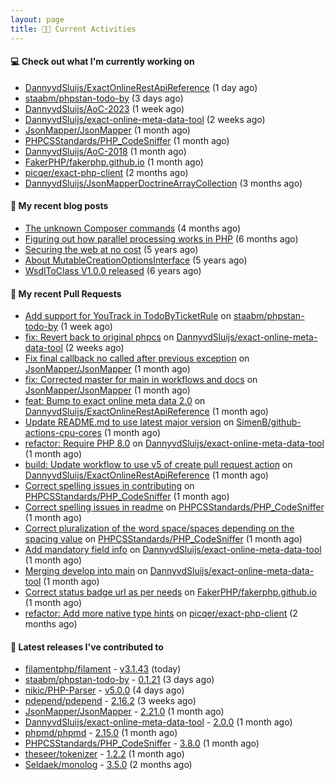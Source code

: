 ```yaml
---
layout: page
title: 👨‍💻 Current Activities
---
```


#### 💻 Check out what I'm currently working on

- [DannyvdSluijs/ExactOnlineRestApiReference](https://github.com/DannyvdSluijs/ExactOnlineRestApiReference) (1 day ago)
- [staabm/phpstan-todo-by](https://github.com/staabm/phpstan-todo-by) (3 days ago)
- [DannyvdSluijs/AoC-2023](https://github.com/DannyvdSluijs/AoC-2023) (1 week ago)
- [DannyvdSluijs/exact-online-meta-data-tool](https://github.com/DannyvdSluijs/exact-online-meta-data-tool) (2 weeks ago)
- [JsonMapper/JsonMapper](https://github.com/JsonMapper/JsonMapper) (1 month ago)
- [PHPCSStandards/PHP_CodeSniffer](https://github.com/PHPCSStandards/PHP_CodeSniffer) (1 month ago)
- [DannyvdSluijs/AoC-2018](https://github.com/DannyvdSluijs/AoC-2018) (1 month ago)
- [FakerPHP/fakerphp.github.io](https://github.com/FakerPHP/fakerphp.github.io) (1 month ago)
- [picqer/exact-php-client](https://github.com/picqer/exact-php-client) (2 months ago)
- [DannyvdSluijs/JsonMapperDoctrineArrayCollection](https://github.com/DannyvdSluijs/JsonMapperDoctrineArrayCollection) (3 months ago)


#### 📜 My recent blog posts

- [The unknown Composer commands](/2023/08/25/the-unknown-composer-commands.html) (4 months ago)
- [Figuring out how parallel processing works in PHP](/2023/06/21/figuring-out-how-parallel-processing-works-in-php.html) (6 months ago)
- [Securing the web at no cost](/2019/02/04/securing-the-web-at-no-cost.html) (5 years ago)
- [About MutableCreationOptionsInterface](/2018/10/15/about-mutable-creation-options-interface.html) (5 years ago)
- [WsdlToClass V1.0.0 released](/2018/01/11/wsdl-to-class-v1-0-0.html) (6 years ago)

#### 🔨 My recent Pull Requests

- [Add support for YouTrack in TodoByTicketRule](https://github.com/staabm/phpstan-todo-by/pull/51) on [staabm/phpstan-todo-by](https://github.com/staabm/phpstan-todo-by) (1 week ago)
- [fix: Revert back to original phpcs](https://github.com/DannyvdSluijs/exact-online-meta-data-tool/pull/196) on [DannyvdSluijs/exact-online-meta-data-tool](https://github.com/DannyvdSluijs/exact-online-meta-data-tool) (2 weeks ago)
- [Fix final callback no called after previous exception](https://github.com/JsonMapper/JsonMapper/pull/175) on [JsonMapper/JsonMapper](https://github.com/JsonMapper/JsonMapper) (1 month ago)
- [fix: Corrected master for main in workflows and docs](https://github.com/JsonMapper/JsonMapper/pull/174) on [JsonMapper/JsonMapper](https://github.com/JsonMapper/JsonMapper) (1 month ago)
- [feat: Bump to exact online meta data 2.0](https://github.com/DannyvdSluijs/ExactOnlineRestApiReference/pull/122) on [DannyvdSluijs/ExactOnlineRestApiReference](https://github.com/DannyvdSluijs/ExactOnlineRestApiReference) (1 month ago)
- [Update README.md to use latest major version](https://github.com/SimenB/github-actions-cpu-cores/pull/51) on [SimenB/github-actions-cpu-cores](https://github.com/SimenB/github-actions-cpu-cores) (1 month ago)
- [refactor: Require PHP 8.0](https://github.com/DannyvdSluijs/exact-online-meta-data-tool/pull/194) on [DannyvdSluijs/exact-online-meta-data-tool](https://github.com/DannyvdSluijs/exact-online-meta-data-tool) (1 month ago)
- [build: Update workflow to use v5 of create pull request action](https://github.com/DannyvdSluijs/ExactOnlineRestApiReference/pull/120) on [DannyvdSluijs/ExactOnlineRestApiReference](https://github.com/DannyvdSluijs/ExactOnlineRestApiReference) (1 month ago)
- [Correct spelling issues in contributing](https://github.com/PHPCSStandards/PHP_CodeSniffer/pull/130) on [PHPCSStandards/PHP_CodeSniffer](https://github.com/PHPCSStandards/PHP_CodeSniffer) (1 month ago)
- [Correct spelling issues in readme](https://github.com/PHPCSStandards/PHP_CodeSniffer/pull/129) on [PHPCSStandards/PHP_CodeSniffer](https://github.com/PHPCSStandards/PHP_CodeSniffer) (1 month ago)
- [Correct pluralization of the word space/spaces depending on the spacing value](https://github.com/PHPCSStandards/PHP_CodeSniffer/pull/128) on [PHPCSStandards/PHP_CodeSniffer](https://github.com/PHPCSStandards/PHP_CodeSniffer) (1 month ago)
- [Add mandatory field info](https://github.com/DannyvdSluijs/exact-online-meta-data-tool/pull/193) on [DannyvdSluijs/exact-online-meta-data-tool](https://github.com/DannyvdSluijs/exact-online-meta-data-tool) (1 month ago)
- [Merging develop into main](https://github.com/DannyvdSluijs/exact-online-meta-data-tool/pull/191) on [DannyvdSluijs/exact-online-meta-data-tool](https://github.com/DannyvdSluijs/exact-online-meta-data-tool) (1 month ago)
- [Correct status badge url as per needs](https://github.com/FakerPHP/fakerphp.github.io/pull/95) on [FakerPHP/fakerphp.github.io](https://github.com/FakerPHP/fakerphp.github.io) (1 month ago)
- [refactor: Add more native type hints](https://github.com/picqer/exact-php-client/pull/626) on [picqer/exact-php-client](https://github.com/picqer/exact-php-client) (2 months ago)


#### 🔭 Latest releases I've contributed to

- [filamentphp/filament](https://github.com/filamentphp/filament) - [v3.1.43](https://github.com/filamentphp/filament/releases/tag/v3.1.43) (today)
- [staabm/phpstan-todo-by](https://github.com/staabm/phpstan-todo-by) - [0.1.21](https://github.com/staabm/phpstan-todo-by/releases/tag/0.1.21) (3 days ago)
- [nikic/PHP-Parser](https://github.com/nikic/PHP-Parser) - [v5.0.0](https://github.com/nikic/PHP-Parser/releases/tag/v5.0.0) (4 days ago)
- [pdepend/pdepend](https://github.com/pdepend/pdepend) - [2.16.2](https://github.com/pdepend/pdepend/releases/tag/2.16.2) (3 weeks ago)
- [JsonMapper/JsonMapper](https://github.com/JsonMapper/JsonMapper) - [2.21.0](https://github.com/JsonMapper/JsonMapper/releases/tag/2.21.0) (1 month ago)
- [DannyvdSluijs/exact-online-meta-data-tool](https://github.com/DannyvdSluijs/exact-online-meta-data-tool) - [2.0.0](https://github.com/DannyvdSluijs/exact-online-meta-data-tool/releases/tag/2.0.0) (1 month ago)
- [phpmd/phpmd](https://github.com/phpmd/phpmd) - [2.15.0](https://github.com/phpmd/phpmd/releases/tag/2.15.0) (1 month ago)
- [PHPCSStandards/PHP_CodeSniffer](https://github.com/PHPCSStandards/PHP_CodeSniffer) - [3.8.0](https://github.com/PHPCSStandards/PHP_CodeSniffer/releases/tag/3.8.0) (1 month ago)
- [theseer/tokenizer](https://github.com/theseer/tokenizer) - [1.2.2](https://github.com/theseer/tokenizer/releases/tag/1.2.2) (1 month ago)
- [Seldaek/monolog](https://github.com/Seldaek/monolog) - [3.5.0](https://github.com/Seldaek/monolog/releases/tag/3.5.0) (2 months ago)